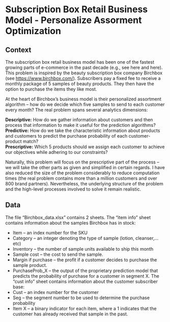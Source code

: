 # Subscription Box Retail Business Model - Personalize Assorment Optimization
## Context
The subscription box retail business model has been one of the fastest growing parts of e-commerce 
in the past decade (e.g., see here and here). This problem is inspired by the beauty subscription box 
company Birchbox (see https://www.birchbox.com/). Subscribers pay a fixed fee to receive a monthly 
package of 5 samples of beauty products. They then have the option to purchase the items they like 
most.  
  
At the heart of Birchbox’s business model is their personalized assortment algorithm – how do we 
decide which five samples to send to each customer every month? The real problem spans several 
analytics dimensions:  
  
**Descriptive:** How do we gather information about customers and then process that information to 
make it useful for the prediction algorithms?  
**Predictive:** How do we take the characteristic information about products and customers to predict the 
purchase probability of each customer-product match?  
**Prescriptive:** Which 5 products should we assign each customer to achieve our objectives while 
adhering to our constraints?  
  
Naturally, this problem will focus on the prescriptive part of the process – we will take the other parts 
as given and simplified in certain regards. I have also reduced the size of the problem considerably to 
reduce computation times (the real problem contains more than a million customers and over 800 
brand partners). Nevertheless, the underlying structure of the problem and the high-level processes 
involved to solve it remain realistic. 
## Data
The file “Birchbox_data.xlsx” contains 2 sheets. The “item info” sheet contains information about the 
samples Birchbox has in stock:  
* Item – an index number for the SKU
* Category – an integer denoting the type of sample (lotion, cleanser,…etc)
* Inventory – the number of sample units available to ship this month
* Sample cost – the cost to send the sample.
* Margin if purchase – the profit if a customer decides to purchase the sample product.
* PurchaseProb_X – the output of the proprietary prediction model that predicts the probability 
of purchase for a customer in segment X. 
The “cust info” sheet contains information about the customer subscriber base:
* Cust – an index number for the customer
* Seg – the segment number to be used to determine the purchase probability
* Item X – a binary indicator for each item, where a 1 indicates that the customer has already 
received that sample in the past.
